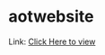 # aotwebsite

Link: <a href="https://clgwebsite.vercel.app/" target="_blank">Click Here to view</a>
